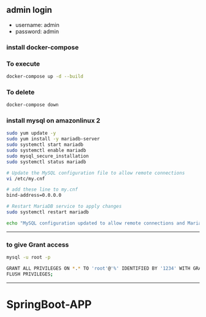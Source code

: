 ## admin login

- username: admin
- password: admin

### install docker-compose

 ### To execute 
 ```bash
docker-compose up -d --build
```

### To delete
```bash
docker-compose down
```
 
### install mysql on amazonlinux 2

```bash
sudo yum update -y
sudo yum install -y mariadb-server
sudo systemctl start mariadb
sudo systemctl enable mariadb
sudo mysql_secure_installation 
sudo systemctl status mariadb
```
```bash
# Update the MySQL configuration file to allow remote connections
vi /etc/my.cnf

# add these line to my.cnf
bind-address=0.0.0.0
```
```bash
# Restart MariaDB service to apply changes
sudo systemctl restart mariadb

echo "MySQL configuration updated to allow remote connections and MariaDB service restarted."
```
---
### to give Grant access
```bash
mysql -u root -p
```
```bash
GRANT ALL PRIVILEGES ON *.* TO 'root'@'%' IDENTIFIED BY '1234' WITH GRANT OPTION;
FLUSH PRIVILEGES;
```
---
# SpringBoot-APP
